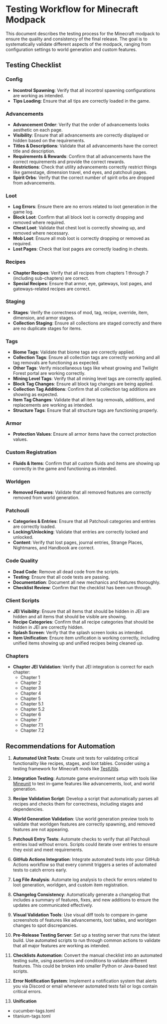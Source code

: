 # Testing Workflow for Minecraft Modpack

This document describes the testing process for the Minecraft modpack to ensure the quality and consistency of the final release. The goal is to systematically validate different aspects of the modpack, ranging from configuration settings to world generation and custom features.

## Testing Checklist

### Config

- **Incontrol Spawning**: Verify that all incontrol spawning configurations are working as intended.
- **Tips Loading**: Ensure that all tips are correctly loaded in the game.

### Advancements

- **Advancement Order**: Verify that the order of advancements looks aesthetic on each page.
- **Visibility**: Ensure that all advancements are correctly displayed or hidden based on the requirements.
- **Titles & Descriptions**: Validate that all advancements have the correct title and description.
- **Requirements & Rewards**: Confirm that all advancements have the correct requirements and provide the correct rewards.
- **Restrictions**: Check that utility advancements correctly restrict things like gamestage, dimension travel, end eyes, and patchouli pages.
- **Spirit Orbs**: Verify that the correct number of spirit orbs are dropped from advancements.

### Loot

- **Log Errors**: Ensure there are no errors related to loot generation in the game log.
- **Block Loot**: Confirm that all block loot is correctly dropping and removed where required.
- **Chest Loot**: Validate that chest loot is correctly showing up, and removed where necessary.
- **Mob Loot**: Ensure all mob loot is correctly dropping or removed as required.
- **Lost Pages**: Check that lost pages are correctly loading in chests.

### Recipes

- **Chapter Recipes**: Verify that all recipes from chapters 1 through 7 (including sub-chapters) are correct.
- **Special Recipes**: Ensure that armor, eye, gateways, lost pages, and gateways-related recipes are correct.

### Staging

- **Stages**: Verify the correctness of mod, tag, recipe, override, item, dimension, and armor stages.
- **Collection Staging**: Ensure all collections are staged correctly and there are no duplicate stages for items.

### Tags

- **Biome Tags**: Validate that biome tags are correctly applied.
- **Collection Tags**: Ensure all collection tags are correctly working and all tag removals are functioning as expected.
- **Other Tags**: Verify miscellaneous tags like wheat growing and Twilight Forest portal are working correctly.
- **Mining Level Tags**: Verify that all mining level tags are correctly applied.
- **Block Tag Changes**: Ensure all block tag changes are being applied.
- **Collection Tag Additions**: Confirm that all collection tag additions are showing as expected.
- **Item Tag Changes**: Validate that all item tag removals, additions, and replacements are working as intended.
- **Structure Tags**: Ensure that all structure tags are functioning properly.

### Armor

- **Protection Values**: Ensure all armor items have the correct protection values.

### Custom Registration

- **Fluids & Items**: Confirm that all custom fluids and items are showing up correctly in the game and functioning as intended.

### Worldgen

- **Removed Features**: Validate that all removed features are correctly removed from world generation.

### Patchouli

- **Categories & Entries**: Ensure that all Patchouli categories and entries are correctly loaded.
- **Locking/Unlocking**: Validate that entries are correctly locked and unlocked.
- **Content**: Verify that lost pages, journal entries, Strange Places, Nightmares, and Handbook are correct.

### Code Quality

- **Dead Code**: Remove all dead code from the scripts.
- **Testing**: Ensure that all code tests are passing.
- **Documentation**: Document all new mechanics and features thoroughly.
- **Checklist Review**: Confirm that the checklist has been run through.

### Client Scripts

- **JEI Visibility**: Ensure that all items that should be hidden in JEI are hidden and all items that should be visible are showing.
- **Recipe Categories**: Confirm that all recipe categories that should be hidden in JEI are correctly hidden.
- **Splash Screen**: Verify that the splash screen looks as intended.
- **Item Unification**: Ensure item unification is working correctly, including unified items showing up and unified recipes being cleaned up.

### Chapters

- **Chapter JEI Validation**: Verify that JEI integration is correct for each chapter:
  - Chapter 1
  - Chapter 2
  - Chapter 3
  - Chapter 4
  - Chapter 5
  - Chapter 5.1
  - Chapter 5.2
  - Chapter 6
  - Chapter 7
  - Chapter 7.1
  - Chapter 7.2

## Recommendations for Automation

1. **Automated Unit Tests**: Create unit tests for validating critical functionality like recipes, stages, and loot tables. Consider using a testing framework for Minecraft mods like [TestUtils](https://github.com/AuthorsCraft/TestUtils).

2. **Integration Testing**: Automate game environment setup with tools like [Mineunit](https://github.com/AuthorsCraft/Mineunit) to test in-game features like advancements, loot, and world generation.

3. **Recipe Validation Script**: Develop a script that automatically parses all recipes and checks them for correctness, including stages and dependencies.

4. **World Generation Validation**: Use world generation preview tools to validate that worldgen features are correctly spawning, and removed features are not appearing.

5. **Patchouli Entry Tests**: Automate checks to verify that all Patchouli entries load without errors. Scripts could iterate over entries to ensure they exist and meet requirements.

6. **GitHub Actions Integration**: Integrate automated tests into your GitHub Actions workflow so that every commit triggers a series of automated tests to catch errors early.

7. **Log File Analysis**: Automate log analysis to check for errors related to loot generation, worldgen, and custom item registration.

8. **Changelog Consistency**: Automatically generate a changelog that includes a summary of features, fixes, and new additions to ensure the updates are communicated effectively.

9. **Visual Validation Tools**: Use visual diff tools to compare in-game screenshots of features like advancements, loot tables, and worldgen changes to spot discrepancies.

10. **Pre-Release Testing Server**: Set up a testing server that runs the latest build. Use automated scripts to run through common actions to validate that all major features are working as intended.

11. **Checklists Automation**: Convert the manual checklist into an automated testing suite, using assertions and conditions to validate different features. This could be broken into smaller Python or Java-based test scripts.

12. **Error Notification System**: Implement a notification system that alerts you via Discord or email whenever automated tests fail or logs contain critical errors.

13. **Unification**

- cucumber-tags.toml
- titanium-tags.toml
